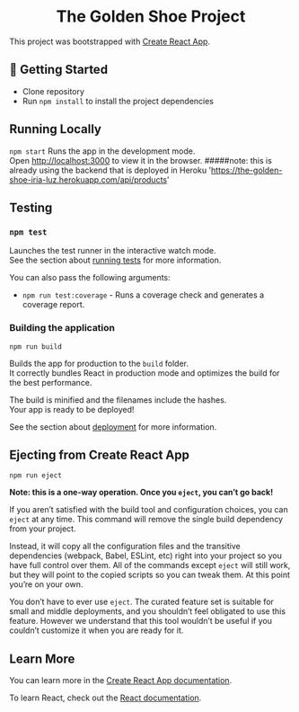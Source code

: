 <h1 align="center">
  The Golden Shoe Project
</h1>

This project was bootstrapped with [Create React App](https://github.com/facebook/create-react-app).

## 🚀 Getting Started

- Clone repository
- Run `npm install` to install the project dependencies

## Running Locally

`npm start`
Runs the app in the development mode.\
Open [http://localhost:3000](http://localhost:3000) to view it in the browser.
#####note: this is already using the backend that is deployed in Heroku 'https://the-golden-shoe-iria-luz.herokuapp.com/api/products'
## Testing

### `npm test`

Launches the test runner in the interactive watch mode.\
See the section about [running tests](https://facebook.github.io/create-react-app/docs/running-tests) for more information.

You can also pass the following arguments:

- `npm run test:coverage` - Runs a coverage check and generates a coverage report.

### Building the application

`npm run build`

Builds the app for production to the `build` folder.\
It correctly bundles React in production mode and optimizes the build for the best performance.

The build is minified and the filenames include the hashes.\
Your app is ready to be deployed!

See the section about [deployment](https://facebook.github.io/create-react-app/docs/deployment) for more information.

## Ejecting from Create React App

`npm run eject`

**Note: this is a one-way operation. Once you `eject`, you can’t go back!**

If you aren’t satisfied with the build tool and configuration choices, you can `eject` at any time. This command will remove the single build dependency from your project.

Instead, it will copy all the configuration files and the transitive dependencies (webpack, Babel, ESLint, etc) right into your project so you have full control over them. All of the commands except `eject` will still work, but they will point to the copied scripts so you can tweak them. At this point you’re on your own.

You don’t have to ever use `eject`. The curated feature set is suitable for small and middle deployments, and you shouldn’t feel obligated to use this feature. However we understand that this tool wouldn’t be useful if you couldn’t customize it when you are ready for it.

## Learn More

You can learn more in the [Create React App documentation](https://facebook.github.io/create-react-app/docs/getting-started).

To learn React, check out the [React documentation](https://reactjs.org/).
